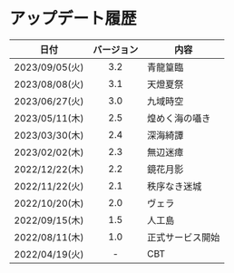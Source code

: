 # アップデート履歴

| 日付 | バージョン | 内容 |
| --- | :---: | --- |
| 2023/09/05(火) | 3.2 | 青龍篁臨 |
| 2023/08/08(火) | 3.1 | 天燈夏祭 |
| 2023/06/27(火) | 3.0 | 九域時空 |
| 2023/05/11(木) | 2.5 | 煌めく海の囁き |
| 2023/03/30(木) | 2.4 | 深海綺譚 |
| 2023/02/02(木) | 2.3 | 無辺迷瘴 |
| 2022/12/22(木) | 2.2 | 鏡花月影 |
| 2022/11/22(火) | 2.1 | 秩序なき迷城 |
| 2022/10/20(木) | 2.0 | ヴェラ |
| 2022/09/15(木) | 1.5 | 人工島 |
| 2022/08/11(木) | 1.0 | 正式サービス開始 |
| 2022/04/19(火) | - | CBT |





